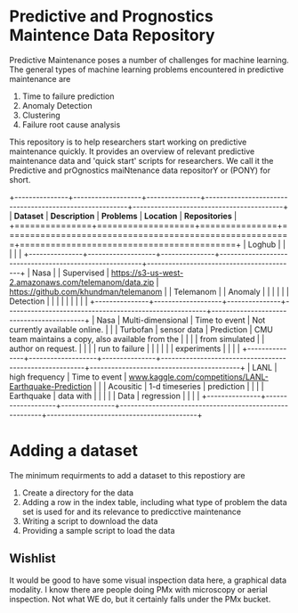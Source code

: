 # Predictive and Prognostics Maintence Data Repository 

Predictive Maintenance poses a number of challenges for machine learning. The general types of machine learning problems encountered in predictive maintenance are
1. Time to failure prediction
2. Anomaly Detection
3. Clustering
4. Failure root cause analysis

This repository is to help researchers start working on predictive maintenance quickly. It provides an overview of relevant predictive maintenance data and 'quick start' scripts for researchers. We call it the Predictive and prOgnostics maiNtenance data repositorY or (PONY) for short.

+---------------+-------------------+---------------+--------------------------------------------------------+------------------------------------------+
| **Dataset**   | **Description**   | **Problems**  | **Location**                                           | **Repositories**                         |
+===============+===================+===============+========================================================+==========================================+
| Loghub        |                   |               |                                                        |                                          |
+---------------+-------------------+---------------+--------------------------------------------------------+------------------------------------------+
| Nasa          |                   | Supervised    | https://s3-us-west-2.amazonaws.com/telemanom/data.zip  | https://github.com/khundman/telemanom    |
| Telemanom     |                   | Anomaly       |                                                        |                                          |
|               |                   | Detection     |                                                        |                                          |
|               |                   |               |                                                        |                                          |
+---------------+-------------------+---------------+--------------------------------------------------------+------------------------------------------+
| Nasa          | Multi-dimensional | Time to event | Not currently available online.                        |                                          |
| Turbofan      | sensor data       | Prediction    | CMU team maintains a copy, also available from the     |                                          |
|               | from simulated    |               | author on request.                                     |                                          |
|               | run to failure    |               |                                                        |                                          |
|               | experiments       |               |                                                        |                                          |
+---------------+-------------------+---------------+--------------------------------------------------------+------------------------------------------+
| LANL          | high frequency    | Time to event | www.kaggle.com/competitions/LANL-Earthquake-Prediction |                                          |
| Acousitic     | 1-d timeseries    | prediction    |                                                        |                                          |
| Earthquake    | data with         |               |                                                        |                                          |
| Data          | regression        |               |                                                        |                                          |
+---------------+-------------------+---------------+--------------------------------------------------------+------------------------------------------+

# Adding a dataset
The minimum requirments to add a dataset to this repostiory are
1. Create a directory for the data
2. Adding a row in the index table, including what type of problem the data set is used for and its relevance to predicctive maintenance
3. Writing a script to download the data
4. Providing a sample script to load the data

## Wishlist
It would be good to have some visual inspection data here, a graphical
data modality. I know there are people doing PMx with microscopy or
aerial inspection. Not what WE do, but it certainly falls under the PMx
bucket.